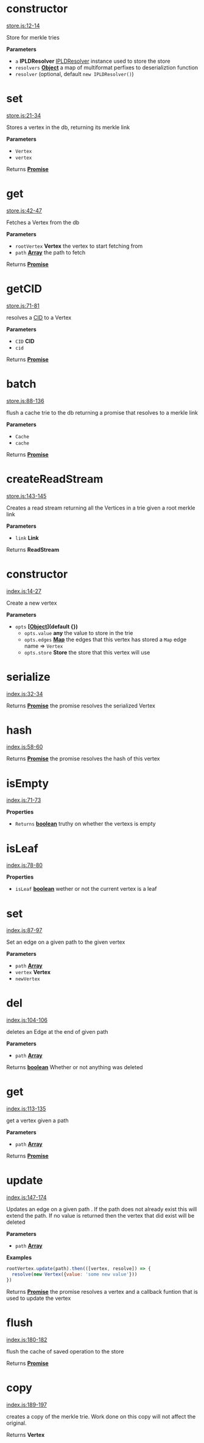 <!-- Generated by documentation.js. Update this documentation by updating the source code. -->

# constructor

[store.js:12-14](https://github.com/wanderer/merkle-trie/blob/a2079ac5305795ebf587b65eb9d1ef7622fb94f7/store.js#L12-L14 "Source code on GitHub")

Store for merkle tries

**Parameters**

-   `a` **IPLDResolver** [IPLDResolver](https://github.com/ipld/js-ipld-resolver) instance used to store the store
-   `resolvers` **[Object](https://developer.mozilla.org/en-US/docs/Web/JavaScript/Reference/Global_Objects/Object)** a map of multiformat perfixes to deserializtion function
-   `resolver`   (optional, default `new IPLDResolver()`)

# set

[store.js:21-34](https://github.com/wanderer/merkle-trie/blob/a2079ac5305795ebf587b65eb9d1ef7622fb94f7/store.js#L21-L34 "Source code on GitHub")

Stores a vertex in the db, returning its merkle link

**Parameters**

-   `Vertex`  
-   `vertex`  

Returns **[Promise](https://developer.mozilla.org/en-US/docs/Web/JavaScript/Reference/Global_Objects/Promise)** 

# get

[store.js:42-47](https://github.com/wanderer/merkle-trie/blob/a2079ac5305795ebf587b65eb9d1ef7622fb94f7/store.js#L42-L47 "Source code on GitHub")

Fetches a Vertex from the db

**Parameters**

-   `rootVertex` **Vertex** the vertex to start fetching from
-   `path` **[Array](https://developer.mozilla.org/en-US/docs/Web/JavaScript/Reference/Global_Objects/Array)** the path to fetch

Returns **[Promise](https://developer.mozilla.org/en-US/docs/Web/JavaScript/Reference/Global_Objects/Promise)** 

# getCID

[store.js:71-81](https://github.com/wanderer/merkle-trie/blob/a2079ac5305795ebf587b65eb9d1ef7622fb94f7/store.js#L71-L81 "Source code on GitHub")

resolves a [CID](https://github.com/ipfs/js-cid) to a Vertex

**Parameters**

-   `CID` **CID** 
-   `cid`  

Returns **[Promise](https://developer.mozilla.org/en-US/docs/Web/JavaScript/Reference/Global_Objects/Promise)** 

# batch

[store.js:88-136](https://github.com/wanderer/merkle-trie/blob/a2079ac5305795ebf587b65eb9d1ef7622fb94f7/store.js#L88-L136 "Source code on GitHub")

flush a cache trie to the db returning a promise that resolves to a merkle link

**Parameters**

-   `Cache`  
-   `cache`  

Returns **[Promise](https://developer.mozilla.org/en-US/docs/Web/JavaScript/Reference/Global_Objects/Promise)** 

# createReadStream

[store.js:143-145](https://github.com/wanderer/merkle-trie/blob/a2079ac5305795ebf587b65eb9d1ef7622fb94f7/store.js#L143-L145 "Source code on GitHub")

Creates a read stream returning all the Vertices in a trie given a root merkle link

**Parameters**

-   `link` **Link** 

Returns **ReadStream** 

# constructor

[index.js:14-27](https://github.com/wanderer/merkle-trie/blob/a2079ac5305795ebf587b65eb9d1ef7622fb94f7/index.js#L14-L27 "Source code on GitHub")

Create a new vertex

**Parameters**

-   `opts` **\[[Object](https://developer.mozilla.org/en-US/docs/Web/JavaScript/Reference/Global_Objects/Object)](default {})** 
    -   `opts.value` **any** the value to store in the trie
    -   `opts.edges` **[Map](https://developer.mozilla.org/en-US/docs/Web/JavaScript/Reference/Global_Objects/Map)** the edges that this vertex has stored a `Map` edge name => `Vertex`
    -   `opts.store` **Store** the store that this vertex will use

# serialize

[index.js:32-34](https://github.com/wanderer/merkle-trie/blob/a2079ac5305795ebf587b65eb9d1ef7622fb94f7/index.js#L32-L34 "Source code on GitHub")

Returns **[Promise](https://developer.mozilla.org/en-US/docs/Web/JavaScript/Reference/Global_Objects/Promise)** the promise resolves the serialized Vertex

# hash

[index.js:58-60](https://github.com/wanderer/merkle-trie/blob/a2079ac5305795ebf587b65eb9d1ef7622fb94f7/index.js#L58-L60 "Source code on GitHub")

Returns **[Promise](https://developer.mozilla.org/en-US/docs/Web/JavaScript/Reference/Global_Objects/Promise)** the promise resolves the hash of this vertex

# isEmpty

[index.js:71-73](https://github.com/wanderer/merkle-trie/blob/a2079ac5305795ebf587b65eb9d1ef7622fb94f7/index.js#L71-L73 "Source code on GitHub")

**Properties**

-   `Returns` **[boolean](https://developer.mozilla.org/en-US/docs/Web/JavaScript/Reference/Global_Objects/Boolean)** truthy on whether the vertexs is empty

# isLeaf

[index.js:78-80](https://github.com/wanderer/merkle-trie/blob/a2079ac5305795ebf587b65eb9d1ef7622fb94f7/index.js#L78-L80 "Source code on GitHub")

**Properties**

-   `isLeaf` **[boolean](https://developer.mozilla.org/en-US/docs/Web/JavaScript/Reference/Global_Objects/Boolean)** wether or not the current vertex is a leaf

# set

[index.js:87-97](https://github.com/wanderer/merkle-trie/blob/a2079ac5305795ebf587b65eb9d1ef7622fb94f7/index.js#L87-L97 "Source code on GitHub")

Set an edge on a given path to the given vertex

**Parameters**

-   `path` **[Array](https://developer.mozilla.org/en-US/docs/Web/JavaScript/Reference/Global_Objects/Array)** 
-   `vertex` **Vertex** 
-   `newVertex`  

# del

[index.js:104-106](https://github.com/wanderer/merkle-trie/blob/a2079ac5305795ebf587b65eb9d1ef7622fb94f7/index.js#L104-L106 "Source code on GitHub")

deletes an Edge at the end of given path

**Parameters**

-   `path` **[Array](https://developer.mozilla.org/en-US/docs/Web/JavaScript/Reference/Global_Objects/Array)** 

Returns **[boolean](https://developer.mozilla.org/en-US/docs/Web/JavaScript/Reference/Global_Objects/Boolean)** Whether or not anything was deleted

# get

[index.js:113-135](https://github.com/wanderer/merkle-trie/blob/a2079ac5305795ebf587b65eb9d1ef7622fb94f7/index.js#L113-L135 "Source code on GitHub")

get a vertex given a path

**Parameters**

-   `path` **[Array](https://developer.mozilla.org/en-US/docs/Web/JavaScript/Reference/Global_Objects/Array)** 

Returns **[Promise](https://developer.mozilla.org/en-US/docs/Web/JavaScript/Reference/Global_Objects/Promise)** 

# update

[index.js:147-174](https://github.com/wanderer/merkle-trie/blob/a2079ac5305795ebf587b65eb9d1ef7622fb94f7/index.js#L147-L174 "Source code on GitHub")

Updates an edge on a given path . If the path does not already exist this
will extend the path. If no value is returned then the vertex that did exist will be deleted

**Parameters**

-   `path` **[Array](https://developer.mozilla.org/en-US/docs/Web/JavaScript/Reference/Global_Objects/Array)** 

**Examples**

```javascript
rootVertex.update(path).then(([vertex, resolve]) => {
  resolve(new Vertex({value: 'some new value'}))
})
```

Returns **[Promise](https://developer.mozilla.org/en-US/docs/Web/JavaScript/Reference/Global_Objects/Promise)** the promise resolves a vertex and a callback funtion that is used to update the vertex

# flush

[index.js:180-182](https://github.com/wanderer/merkle-trie/blob/a2079ac5305795ebf587b65eb9d1ef7622fb94f7/index.js#L180-L182 "Source code on GitHub")

flush the cache of saved operation to the store

Returns **[Promise](https://developer.mozilla.org/en-US/docs/Web/JavaScript/Reference/Global_Objects/Promise)** 

# copy

[index.js:189-197](https://github.com/wanderer/merkle-trie/blob/a2079ac5305795ebf587b65eb9d1ef7622fb94f7/index.js#L189-L197 "Source code on GitHub")

creates a copy of the merkle trie. Work done on this copy will not affect
the original.

Returns **Vertex** 
